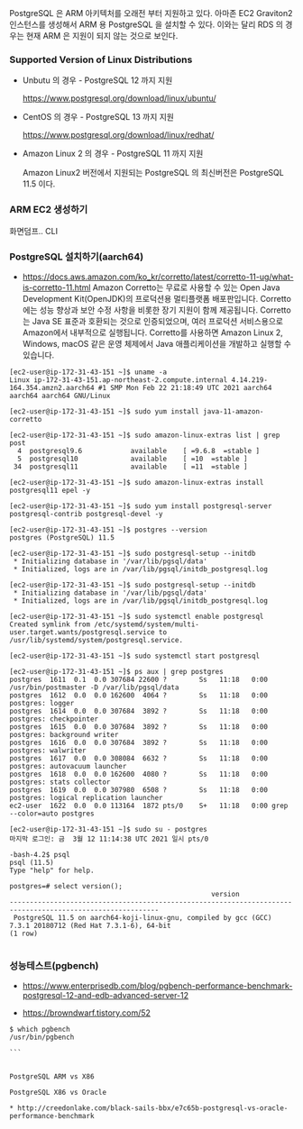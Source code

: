 PostgreSQL 은 ARM 아키텍처를 오래전 부터 지원하고 있다. 아마존 EC2 Graviton2 인스턴스를 생성해서 ARM 용 PostgreSQL 을 설치할 수 있다.
이와는 달리 RDS 의 경우는 현재 ARM 은 지원이 되지 않는 것으로 보인다. 

### Supported Version of Linux Distributions ###

* Unbutu 의 경우 - PostgreSQL 12 까지 지원

  https://www.postgresql.org/download/linux/ubuntu/

* CentOS 의 경우 - PostgreSQL 13 까지 지원

  https://www.postgresql.org/download/linux/redhat/
  
* Amazon Linux 2 의 경우 - PostgreSQL 11 까지 지원
   
  Amazon Linux2 버전에서 지원되는 PostgreSQL 의 최신버전은 PostgreSQL 11.5 이다.


### ARM EC2 생성하기 ###

화면덤프..
CLI 

### PostgreSQL 설치하기(aarch64) ###

* https://docs.aws.amazon.com/ko_kr/corretto/latest/corretto-11-ug/what-is-corretto-11.html
Amazon Corretto는 무료로 사용할 수 있는 Open Java Development Kit(OpenJDK)의 프로덕션용 멀티플랫폼 배포판입니다. Corretto에는 성능 향상과 보안 수정 사항을 비롯한 장기 지원이 함께 제공됩니다. Corretto는 Java SE 표준과 호환되는 것으로 인증되었으며, 여러 프로덕션 서비스용으로 Amazon에서 내부적으로 실행됩니다. Corretto를 사용하면 Amazon Linux 2, Windows, macOS 같은 운영 체제에서 Java 애플리케이션을 개발하고 실행할 수 있습니다.

```
[ec2-user@ip-172-31-43-151 ~]$ uname -a
Linux ip-172-31-43-151.ap-northeast-2.compute.internal 4.14.219-164.354.amzn2.aarch64 #1 SMP Mon Feb 22 21:18:49 UTC 2021 aarch64 aarch64 aarch64 GNU/Linux

[ec2-user@ip-172-31-43-151 ~]$ sudo yum install java-11-amazon-corretto

[ec2-user@ip-172-31-43-151 ~]$ sudo amazon-linux-extras list | grep post
  4  postgresql9.6            available    [ =9.6.8  =stable ]
  5  postgresql10             available    [ =10  =stable ]
 34  postgresql11             available    [ =11  =stable ]

[ec2-user@ip-172-31-43-151 ~]$ sudo amazon-linux-extras install postgresql11 epel -y

[ec2-user@ip-172-31-43-151 ~]$ sudo yum install postgresql-server postgresql-contrib postgresql-devel -y

[ec2-user@ip-172-31-43-151 ~]$ postgres --version
postgres (PostgreSQL) 11.5

[ec2-user@ip-172-31-43-151 ~]$ sudo postgresql-setup --initdb
 * Initializing database in '/var/lib/pgsql/data'
 * Initialized, logs are in /var/lib/pgsql/initdb_postgresql.log

[ec2-user@ip-172-31-43-151 ~]$ sudo postgresql-setup --initdb
 * Initializing database in '/var/lib/pgsql/data'
 * Initialized, logs are in /var/lib/pgsql/initdb_postgresql.log

[ec2-user@ip-172-31-43-151 ~]$ sudo systemctl enable postgresql
Created symlink from /etc/systemd/system/multi-user.target.wants/postgresql.service to /usr/lib/systemd/system/postgresql.service.

[ec2-user@ip-172-31-43-151 ~]$ sudo systemctl start postgresql

[ec2-user@ip-172-31-43-151 ~]$ ps aux | grep postgres
postgres  1611  0.1  0.0 307684 22600 ?        Ss   11:18   0:00 /usr/bin/postmaster -D /var/lib/pgsql/data
postgres  1612  0.0  0.0 162600  4064 ?        Ss   11:18   0:00 postgres: logger   
postgres  1614  0.0  0.0 307684  3892 ?        Ss   11:18   0:00 postgres: checkpointer   
postgres  1615  0.0  0.0 307684  3892 ?        Ss   11:18   0:00 postgres: background writer   
postgres  1616  0.0  0.0 307684  3892 ?        Ss   11:18   0:00 postgres: walwriter   
postgres  1617  0.0  0.0 308084  6632 ?        Ss   11:18   0:00 postgres: autovacuum launcher   
postgres  1618  0.0  0.0 162600  4080 ?        Ss   11:18   0:00 postgres: stats collector   
postgres  1619  0.0  0.0 307980  6508 ?        Ss   11:18   0:00 postgres: logical replication launcher   
ec2-user  1622  0.0  0.0 113164  1872 pts/0    S+   11:18   0:00 grep --color=auto postgres

[ec2-user@ip-172-31-43-151 ~]$ sudo su - postgres
마지막 로그인: 금  3월 12 11:14:38 UTC 2021 일시 pts/0

-bash-4.2$ psql
psql (11.5)
Type "help" for help.

postgres=# select version();
                                                  version                                                  
-----------------------------------------------------------------------------------------------------------
 PostgreSQL 11.5 on aarch64-koji-linux-gnu, compiled by gcc (GCC) 7.3.1 20180712 (Red Hat 7.3.1-6), 64-bit
(1 row)


```


### 성능테스트(pgbench) ###

* https://www.enterprisedb.com/blog/pgbench-performance-benchmark-postgresql-12-and-edb-advanced-server-12

* https://browndwarf.tistory.com/52

````
$ which pgbench
/usr/bin/pgbench

```


PostgreSQL ARM vs X86

PostgreSQL X86 vs Oracle 

* http://creedonlake.com/black-sails-bbx/e7c65b-postgresql-vs-oracle-performance-benchmark

